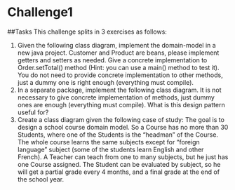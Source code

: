 # Challenge1

##Tasks
This challenge splits in 3 exercises as follows:
1.	Given the following class diagram, implement the domain-model in a new java project.
  Customer and Product are beans, please implement getters and setters as needed.
  Give a concrete implementation to Order.setTotal() method (Hint: you can use a main() method to test it).
  You do not need to provide concrete implementation to other methods, just a dummy one is right enough (everything must compile).
2.	In a separate package, implement the following class diagram.
  It is not necessary to give concrete implementation of methods, just dummy ones are enough (everything must compile).
  What is this design pattern useful for?
3.	Create a class diagram given the following case of study:
The goal is to design a school course domain model. So a Course has no more than 30 Students, where one of the Students is the “headman”
of the Course. The whole course learns the same subjects except for “foreign language” subject (some of the students learn English
and other French). A Teacher can teach from one to many subjects, but he just has one Course assigned. The Student can be evaluated 
by subject, so he will get a partial grade every 4 months, and a final grade at the end of the school year.

